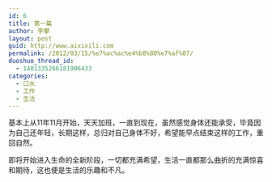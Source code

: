 ```yaml
---
id: 6
title: 第一篇
author: 李攀
layout: post
guid: http://www.aixixili.com
permalink: /2012/03/15/%e7%ac%ac%e4%b8%80%e7%af%87/
duoshuo_thread_id:
  - 1401335266181906433
categories:
  - 口水
  - 工作
  - 生活
---
```

基本上从11年11月开始，天天加班，一直到现在，虽然感觉身体还能承受，毕竟因为自己还年轻，长期这样，总归对自己身体不好，希望能早点结束这样的工作，重回自然。

即将开始进入生命的全新阶段，一切都充满希望，生活一直都那么曲折的充满惊喜和期待，这也便是生活的乐趣和不凡。
